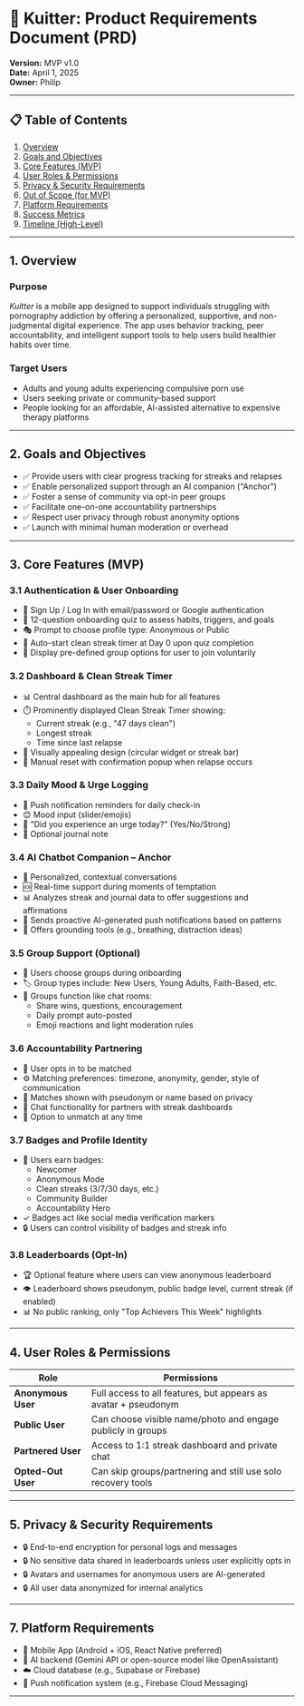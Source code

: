 # 📱 Kuitter: Product Requirements Document (PRD)

**Version:** MVP v1.0  
**Date:** April 1, 2025  
**Owner:** Philip 

---

## 📋 Table of Contents
1. [Overview](#1-overview)
2. [Goals and Objectives](#2-goals-and-objectives)
3. [Core Features (MVP)](#3-core-features-mvp)
4. [User Roles & Permissions](#4-user-roles--permissions)
5. [Privacy & Security Requirements](#5-privacy--security-requirements)
6. [Out of Scope (for MVP)](#6-out-of-scope-for-mvp)
7. [Platform Requirements](#7-platform-requirements)
8. [Success Metrics](#8-success-metrics)
9. [Timeline (High-Level)](#9-timeline-high-level)

---

## 1. Overview

### Purpose
*Kuitter* is a mobile app designed to support individuals struggling with pornography addiction by offering a personalized, supportive, and non-judgmental digital experience. The app uses behavior tracking, peer accountability, and intelligent support tools to help users build healthier habits over time.

### Target Users
- Adults and young adults experiencing compulsive porn use
- Users seeking private or community-based support
- People looking for an affordable, AI-assisted alternative to expensive therapy platforms

---

## 2. Goals and Objectives

- ✅ Provide users with clear progress tracking for streaks and relapses
- ✅ Enable personalized support through an AI companion ("Anchor")
- ✅ Foster a sense of community via opt-in peer groups
- ✅ Facilitate one-on-one accountability partnerships
- ✅ Respect user privacy through robust anonymity options
- ✅ Launch with minimal human moderation or overhead

---

## 3. Core Features (MVP)

### 3.1 Authentication & User Onboarding
- 🔐 Sign Up / Log In with email/password or Google authentication
- 📝 12-question onboarding quiz to assess habits, triggers, and goals
- 🎭 Prompt to choose profile type: Anonymous or Public
- 🚀 Auto-start clean streak timer at Day 0 upon quiz completion
- 👥 Display pre-defined group options for user to join voluntarily

### 3.2 Dashboard & Clean Streak Timer
- 📊 Central dashboard as the main hub for all features
- ⏱️ Prominently displayed Clean Streak Timer showing:
  - Current streak (e.g., "47 days clean")
  - Longest streak
  - Time since last relapse
- 🎨 Visually appealing design (circular widget or streak bar)
- 🔄 Manual reset with confirmation popup when relapse occurs

### 3.3 Daily Mood & Urge Logging
- 🔔 Push notification reminders for daily check-in
- 😊 Mood input (slider/emojis)
- 💪 "Did you experience an urge today?" (Yes/No/Strong)
- 📓 Optional journal note

### 3.4 AI Chatbot Companion – Anchor
- 🤖 Personalized, contextual conversations
- 🆘 Real-time support during moments of temptation
- 📊 Analyzes streak and journal data to offer suggestions and affirmations
- 📱 Sends proactive AI-generated push notifications based on patterns
- 🧘 Offers grounding tools (e.g., breathing, distraction ideas)

### 3.5 Group Support (Optional)
- 👥 Users choose groups during onboarding
- 🏷️ Group types include: New Users, Young Adults, Faith-Based, etc.
- 💬 Groups function like chat rooms:
  - Share wins, questions, encouragement
  - Daily prompt auto-posted
  - Emoji reactions and light moderation rules

### 3.6 Accountability Partnering
- 🤝 User opts in to be matched
- ⚙️ Matching preferences: timezone, anonymity, gender, style of communication
- 👤 Matches shown with pseudonym or name based on privacy
- 💬 Chat functionality for partners with streak dashboards
- 🚪 Option to unmatch at any time

### 3.7 Badges and Profile Identity
- 🏅 Users earn badges:
  - Newcomer
  - Anonymous Mode
  - Clean streaks (3/7/30 days, etc.)
  - Community Builder
  - Accountability Hero
- ✓ Badges act like social media verification markers
- 🔒 Users can control visibility of badges and streak info

### 3.8 Leaderboards (Opt-In)
- 🏆 Optional feature where users can view anonymous leaderboard
- 👁️ Leaderboard shows pseudonym, public badge level, current streak (if enabled)
- 📊 No public ranking, only "Top Achievers This Week" highlights

---

## 4. User Roles & Permissions

| Role | Permissions |
|------|-------------|
| **Anonymous User** | Full access to all features, but appears as avatar + pseudonym |
| **Public User** | Can choose visible name/photo and engage publicly in groups |
| **Partnered User** | Access to 1:1 streak dashboard and private chat |
| **Opted-Out User** | Can skip groups/partnering and still use solo recovery tools |

---

## 5. Privacy & Security Requirements

- 🔒 End-to-end encryption for personal logs and messages
- 🔒 No sensitive data shared in leaderboards unless user explicitly opts in
- 🔒 Avatars and usernames for anonymous users are AI-generated
- 🔒 All user data anonymized for internal analytics

---

## 7. Platform Requirements

- 📱 Mobile App (Android + iOS, React Native preferred)
- 🤖 AI backend (Gemini API or open-source model like OpenAssistant)
- ☁️ Cloud database (e.g., Supabase or Firebase)
- 🔔 Push notification system (e.g., Firebase Cloud Messaging)

---